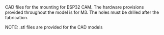 CAD files for the mounting for ESP32 CAM. The hardware provisions provided throughout the model is for M3. The holes must be drilled after the fabrication.

NOTE: .stl files are provided for the CAD models
